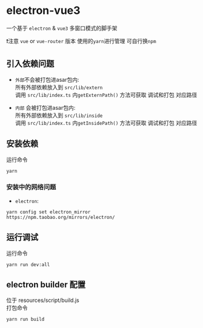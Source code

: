 # electron-vue3 
一个基于 `electron` & `vue3` 多窗口模式的脚手架

❗注意  `vue` or `vue-router` 版本 使用的`yarn`进行管理 可自行换`npm`

## 引入依赖问题
- `外部`不会被打包进asar包内:  
所有外部依赖放入到 `src/lib/extern`  
调用 `src/lib/index.ts`  内`getExternPath()` 方法可获取 调试和打包 对应路径   
  

- `内部` 会被打包进asar包内:  
  所有外部依赖放入到 `src/lib/inside`  
  调用 `src/lib/index.ts`  内`getInsidePath()` 方法可获取 调试和打包 对应路径

## 安装依赖
运行命令
```shell
yarn
```
### 安装中的网络问题
- `electron`:
```shell
yarn config set electron_mirror https://npm.taobao.org/mirrors/electron/
```

## 运行调试
运行命令
```shell
yarn run dev:all
```

## electron builder 配置
位于 resources/script/build.js  
打包命令
```shell
yarn run build
```
